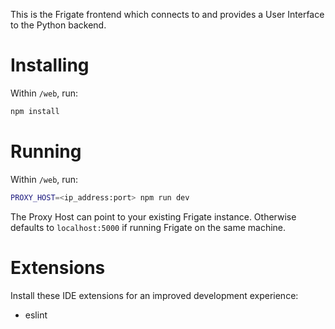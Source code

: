 This is the Frigate frontend which connects to and provides a User Interface to the Python backend.

# Installing
Within `/web`, run:

```bash
npm install
```

# Running
Within `/web`, run:

```bash
PROXY_HOST=<ip_address:port> npm run dev
```

The Proxy Host can point to your existing Frigate instance. Otherwise defaults to `localhost:5000` if running Frigate on the same machine.

# Extensions
Install these IDE extensions for an improved development experience:
- eslint
